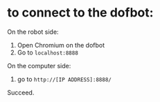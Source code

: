 # to connect to the dofbot:
On the robot side:
1. Open Chromium on the dofbot
2. Go to ```localhost:8888```

On the computer side:
1. go to ```http://[IP ADDRESS]:8888/```

Succeed.
